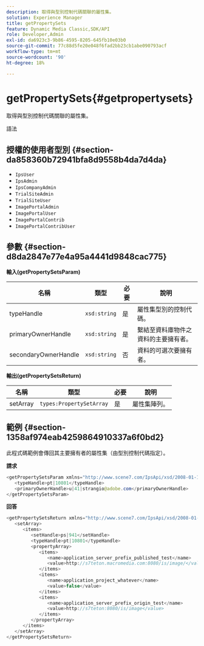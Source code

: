 ```yaml
---
description: 取得與型別控制代碼關聯的屬性集。
solution: Experience Manager
title: getPropertySets
feature: Dynamic Media Classic,SDK/API
role: Developer,Admin
exl-id: da6923c3-9b86-4595-8205-645fb10e03b0
source-git-commit: 77c88d5fe20e048f6fad2bb23cb1abe090793acf
workflow-type: tm+mt
source-wordcount: '90'
ht-degree: 18%

---
```


# getPropertySets{#getpropertysets}

取得與型別控制代碼關聯的屬性集。

語法

## 授權的使用者型別 {#section-da858360b72941bfa8d9558b4da7d4da}

* `IpsUser`
* `IpsAdmin`
* `IpsCompanyAdmin`
* `TrialSiteAdmin`
* `TrialSiteUser`
* `ImagePortalAdmin`
* `ImagePortalUser`
* `ImagePortalContrib`
* `ImagePortalContribUser`

## 參數 {#section-d8da2847e77e4a95a4441d9848cac775}

**輸入(getPropertySetsParam)**

| 名稱 | 類型 | 必要 | 說明 |
|---|---|---|---|
| typeHandle | `xsd:string` | 是 | 屬性集型別的控制代碼。 |
| primaryOwnerHandle | `xsd:string` | 是 | 繫結至資料庫物件之資料的主要擁有者。 |
| secondaryOwnerHandle | `xsd:string` | 否 | 資料的可選次要擁有者。 |

**輸出(getPropertySetsReturn)**

| 名稱 | 類型 | 必要 | 說明 |
|---|---|---|---|
| setArray | `types:PropertySetArray` | 是 | 屬性集陣列。 |

## 範例 {#section-1358af974eab4259864910337a6f0bd2}

此程式碼範例會傳回其主要擁有者的屬性集（由型別控制代碼指定）。

**請求**

```java
<getPropertySetsParam xmlns="http://www.scene7.com/IpsApi/xsd/2008-01-15">
   <typeHandle>pt|10801</typeHandle>
   <primaryOwnerHandle>u|41|strangio@adobe.com</primaryOwnerHandle>
</getPropertySetsParam>
```

**回答**

```java
<getPropertySetsReturn xmlns="http://www.scene7.com/IpsApi/xsd/2008-01-15">
   <setArray>
      <items>
         <setHandle>ps|941</setHandle>
         <typeHandle>pt|10801</typeHandle>
         <propertyArray>
            <items>
               <name>application_server_prefix_published_test</name>
               <value>http://s7teton.macromedia.com:8080/is/image/</value>
            </items>
            <items>
               <name>application_project_whatever</name>
               <value>false</value>
            </items>
            <items>
               <name>application_server_prefix_origin_test</name>
               <value>http://s7teton:8080/is/image</value>
            </items>
         </propertyArray>
      </items>
   </setArray>
</getPropertySetsReturn>
```
